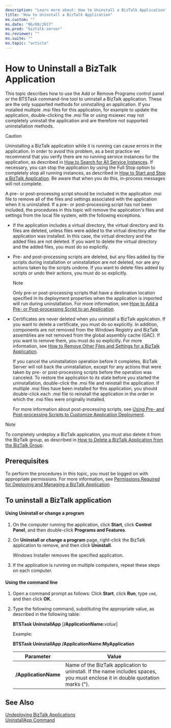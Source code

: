 ```yaml
---
description: "Learn more about: How to Uninstall a BizTalk Application"
title: "How to Uninstall a BizTalk Application"
ms.custom: ""
ms.date: "06/08/2017"
ms.prod: "biztalk-server"
ms.reviewer: ""
ms.suite: ""
ms.topic: "article"
---
```

# How to Uninstall a BizTalk Application
This topic describes how to use the Add or Remove Programs control panel or the BTSTask command-line tool to uninstall a BizTalk application. These are the only supported methods for uninstalling an application. If you installed multiple .msi files for this application, for example to update the application, double-clicking the .msi file or using msiexec may not completely uninstall the application and are therefore not supported uninstallation methods.  
  
> [!CAUTION]
>  Uninstalling a BizTalk application while it is running can cause errors in the application. In order to avoid this problem, as a best practice we recommend that you verify there are no running service instances for the application, as described in [How to Search for All Service Instances](../core/how-to-search-for-all-service-instances.md). If necessary, you can stop the application by using the Full Stop option to completely stop all running instances, as described in [How to Start and Stop a BizTalk Application](../core/how-to-start-and-stop-a-biztalk-application.md). Be aware that when you do this, in-process messages will not complete.  
  
 A pre- or post-processing script should be included in the application .msi file to remove all of the files and settings associated with the application when it is uninstalled. If a pre- or post-processing script has not been included, the procedures in this topic will remove the application's files and settings from the local file system, with the following exceptions.  
  
- If the application includes a virtual directory, the virtual directory and its files are deleted, unless files were added to the virtual directory after the application was installed. In this case, the virtual directory and the added files are not deleted. If you want to delete the virtual directory and the added files, you must do so explicitly.  
  
- Pre- and post-processing scripts are deleted, but any files added by the scripts during installation or uninstallation are not deleted, nor are any actions taken by the scripts undone. If you want to delete files added by scripts or undo their actions, you must do so explicitly.  
  
  > [!NOTE]
  >  Only pre-or post-processing scripts that have a destination location specified in its deployment properties when the application is imported will run during uninstallation. For more information, see [How to Add a Pre- or Post-processing Script to an Application](../core/how-to-add-a-pre-or-post-processing-script-to-an-application.md).  
  
- Certificates are never deleted when you uninstall a BizTalk application. If you want to delete a certificate, you must do so explicitly. In addition, components are not removed from the Windows Registry and BizTalk assemblies are not removed from the global assembly cache (GAC). If you want to remove them, you must do so explicitly. For more information, see [How to Remove Other Files and Settings for a BizTalk Application](../core/how-to-remove-other-files-and-settings-for-a-biztalk-application.md).  
  
  If you cancel the uninstallation operation before it completes, BizTalk Server will roll back the uninstallation, except for any actions that were taken by pre- or post-processing scripts before the operation was canceled. To restore the application to its state before you started the uninstallation, double-click the .msi file and reinstall the application. If multiple .msi files have been installed for this application, you should double-click each .msi file to reinstall the application in the order in which the .msi files were originally installed.  
  
  For more information about post-processing scripts, see [Using Pre- and Post-processing Scripts to Customize Application Deployment](../core/using-pre-and-post-processing-scripts-to-customize-application-deployment.md).  
  
> [!NOTE]
>  To completely undeploy a BizTalk application, you must also delete it from the BizTalk group, as described in [How to Delete a BizTalk Application from the BizTalk Group](../core/how-to-delete-a-biztalk-application-from-the-biztalk-group.md).  
  
## Prerequisites  
 To perform the procedures in this topic, you must be logged on with appropriate permissions. For more information, see [Permissions Required for Deploying and Managing a BizTalk Application](../core/permissions-required-for-deploying-and-managing-a-biztalk-application.md).  
  
## To uninstall a BizTalk application  
  
#### Using Uninstall or change a program  
  
1.  On the computer running the application, click **Start**, click **Control Panel**, and then double-click  **Programs and Features**.  
  
2.  On **Uninstall or change a program** page, right-click the BizTalk application to remove, and then click **Uninstall**.  
  
     Windows Installer removes the specified application.  
  
3.  If the application is running on multiple computers, repeat these steps on each computer.  
  
#### Using the command line  
  
1. Open a command prompt as follows: Click **Start**, click **Run**, type `cmd`, and then click **OK**.  
  
2. Type the following command, substituting the appropriate value, as described in the following table:  
  
    **BTSTask UninstallApp** [**/ApplicationName:**<em>value</em>]  
  
    Example:  
  
    **BTSTask UninstallApp /ApplicationName:MyApplication**  
  
   |Parameter|Value|  
   |---------------|-----------|  
   |**/ApplicationName**|Name of the BizTalk application to uninstall. If the name includes spaces, you must enclose it in double quotation marks (").|  
  
## See Also  
 [Undeploying BizTalk Applications](../core/undeploying-biztalk-applications.md)   
 [UninstallApp Command](../core/uninstallapp-command.md)
